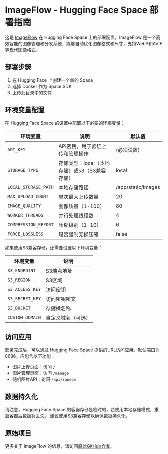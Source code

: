 # ImageFlow - Hugging Face Space 部署指南

这是 [ImageFlow](https://github.com/Yuri-NagaSaki/ImageFlow) 在 Hugging Face Space 上的部署配置。ImageFlow 是一个高效智能的图像管理和分发系统，能够自动优化图像格式和尺寸，支持WebP和AVIF等现代图像格式。

## 部署步骤

1. 在 Hugging Face 上创建一个新的 Space
2. 选择 Docker 作为 Space SDK
3. 上传此目录中的文件

## 环境变量配置

在 Hugging Face Space 的设置中配置以下必要的环境变量：

| 环境变量 | 说明 | 默认值 |
|---------|------|-------|
| `API_KEY` | API密钥，用于验证上传和管理操作 | (必须设置) |
| `STORAGE_TYPE` | 存储类型：local（本地存储）或s3（S3兼容存储） | local |
| `LOCAL_STORAGE_PATH` | 本地存储路径 | /app/static/images |
| `MAX_UPLOAD_COUNT` | 单次最大上传数量 | 20 |
| `IMAGE_QUALITY` | 图像质量（1-100） | 80 |
| `WORKER_THREADS` | 并行处理线程数 | 4 |
| `COMPRESSION_EFFORT` | 压缩级别（1-10） | 6 |
| `FORCE_LOSSLESS` | 是否强制无损压缩 | false |

如果使用S3兼容存储，还需要设置以下环境变量：

| 环境变量 | 说明 |
|---------|------|
| `S3_ENDPOINT` | S3端点地址 |
| `S3_REGION` | S3区域 |
| `S3_ACCESS_KEY` | 访问密钥 |
| `S3_SECRET_KEY` | 访问密钥密文 |
| `S3_BUCKET` | 存储桶名称 |
| `CUSTOM_DOMAIN` | 自定义域名（可选） |

## 访问应用

部署完成后，可以通过 Hugging Face Space 提供的URL访问应用。默认端口为8686，应包含以下功能：

- 图片上传页面：访问 `/` 
- 图片管理页面：访问 `/manage`
- 随机图片API：访问 `/api/random`

## 数据持久化

请注意，Hugging Face Space 的容器存储是临时的，若使用本地存储模式，重启容器后数据将丢失。
建议使用S3兼容存储以确保数据持久化。

## 原始项目

更多关于 ImageFlow 的信息，请访问[原始GitHub仓库](https://github.com/Yuri-NagaSaki/ImageFlow)。 